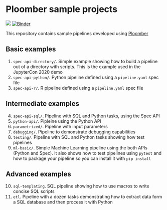 # Ploomber sample projects

![](https://github.com/ploomber/projects/workflows/ci/badge.svg)
[![Binder](https://mybinder.org/badge_logo.svg)](https://mybinder.org/v2/gh/ploomber/projects/master)

This repository contains sample pipelines developed using [Ploomber](github.com/ploomber/ploomber)

## Basic examples

1. `spec-api-directory/`. Simple example showing how to build a pipeline out of a directory with scripts. This is the example used in the JupyterCon 2020 demo
2. `spec-api-python/`. Python pipeline defined using a `pipeline.yaml` spec file
3. `spec-api-r/`. R pipeline defined using a `pipeline.yaml` spec file

## Intermediate examples

4. `spec-api-sql/`. Pipeline with SQL and Python tasks, using the Spec API
5. `python-api/`. Pipleine using the Python API
6. `parametrized/`. Pipeline with input parameters
7. `debugging/`. Pipeline to demonstrate debugging capabilities
8. `testing/`. Pipeline with SQL and Python tasks showing how test pipelines
9. `ml-basic/`. Simple Machine Learning pipeline using the both APIs (Python and Spec). It also shows how to test pipelines using `pytest` and how to package your pipeline so you can install it with `pip install`

## Advanced examples

10. `sql-templating`. SQL pipeline showing how to use macros to write concise SQL scripts
11. `etl`. Pipeline with a dozen tasks demonstrating how to extract data form a SQL database and then process it with Python